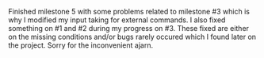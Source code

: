Finished milestone 5 with some problems related to milestone #3 which is why I modified my input taking for external commands. I also fixed something on #1 and #2 during my progress on #3. These fixed are either on the missing conditions and/or bugs rarely occured which I found later on the project. Sorry for the inconvenient ajarn.
